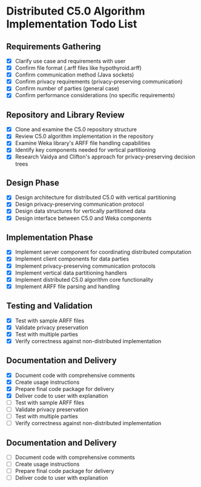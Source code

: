 # Distributed C5.0 Algorithm Implementation Todo List

## Requirements Gathering
- [x] Clarify use case and requirements with user
- [x] Confirm file format (.arff files like hypothyroid.arff)
- [x] Confirm communication method (Java sockets)
- [x] Confirm privacy requirements (privacy-preserving communication)
- [x] Confirm number of parties (general case)
- [x] Confirm performance considerations (no specific requirements)

## Repository and Library Review
- [x] Clone and examine the C5.0 repository structure
- [x] Review C5.0 algorithm implementation in the repository
- [x] Examine Weka library's ARFF file handling capabilities
- [x] Identify key components needed for vertical partitioning
- [x] Research Vaidya and Clifton's approach for privacy-preserving decision trees

## Design Phase
- [x] Design architecture for distributed C5.0 with vertical partitioning
- [x] Design privacy-preserving communication protocol
- [x] Design data structures for vertically partitioned data
- [x] Design interface between C5.0 and Weka components

## Implementation Phase
- [x] Implement server component for coordinating distributed computation
- [x] Implement client components for data parties
- [x] Implement privacy-preserving communication protocols
- [x] Implement vertical data partitioning handlers
- [x] Implement distributed C5.0 algorithm core functionality
- [x] Implement ARFF file parsing and handling

## Testing and Validation
- [x] Test with sample ARFF files
- [x] Validate privacy preservation
- [x] Test with multiple parties
- [x] Verify correctness against non-distributed implementation

## Documentation and Delivery
- [x] Document code with comprehensive comments
- [x] Create usage instructions
- [x] Prepare final code package for delivery
- [x] Deliver code to user with explanation
- [ ] Test with sample ARFF files
- [ ] Validate privacy preservation
- [ ] Test with multiple parties
- [ ] Verify correctness against non-distributed implementation

## Documentation and Delivery
- [ ] Document code with comprehensive comments
- [ ] Create usage instructions
- [ ] Prepare final code package for delivery
- [ ] Deliver code to user with explanation
